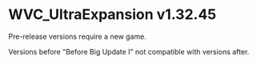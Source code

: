 # WVC_UltraExpansion v1.32.45

Pre-release versions require a new game.

Versions before "Before Big Update I" not compatible with versions after.
